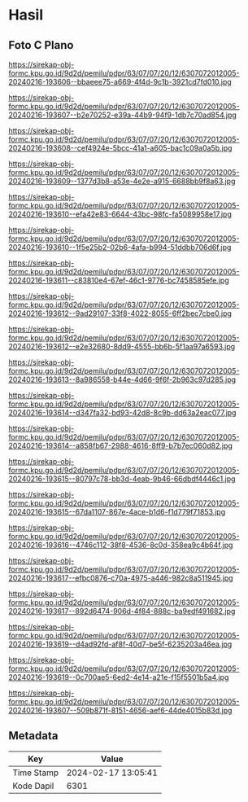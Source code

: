 # Hasil

## Foto C Plano

https://sirekap-obj-formc.kpu.go.id/9d2d/pemilu/pdpr/63/07/07/20/12/6307072012005-20240216-193606--bbaeee75-a669-4f4d-9c1b-3921cd7fd010.jpg

https://sirekap-obj-formc.kpu.go.id/9d2d/pemilu/pdpr/63/07/07/20/12/6307072012005-20240216-193607--b2e70252-e39a-44b9-94f9-1db7c70ad854.jpg

https://sirekap-obj-formc.kpu.go.id/9d2d/pemilu/pdpr/63/07/07/20/12/6307072012005-20240216-193608--cef4924e-5bcc-41a1-a605-bac1c09a0a5b.jpg

https://sirekap-obj-formc.kpu.go.id/9d2d/pemilu/pdpr/63/07/07/20/12/6307072012005-20240216-193609--1377d3b8-a53e-4e2e-a915-6688bb9f8a63.jpg

https://sirekap-obj-formc.kpu.go.id/9d2d/pemilu/pdpr/63/07/07/20/12/6307072012005-20240216-193610--efa42e83-6644-43bc-98fc-fa5089958e17.jpg

https://sirekap-obj-formc.kpu.go.id/9d2d/pemilu/pdpr/63/07/07/20/12/6307072012005-20240216-193610--1f5e25b2-02b6-4afa-b994-51ddbb706d6f.jpg

https://sirekap-obj-formc.kpu.go.id/9d2d/pemilu/pdpr/63/07/07/20/12/6307072012005-20240216-193611--c83810e4-67ef-46c1-9776-bc7458585efe.jpg

https://sirekap-obj-formc.kpu.go.id/9d2d/pemilu/pdpr/63/07/07/20/12/6307072012005-20240216-193612--9ad29107-33f8-4022-8055-6ff2bec7cbe0.jpg

https://sirekap-obj-formc.kpu.go.id/9d2d/pemilu/pdpr/63/07/07/20/12/6307072012005-20240216-193612--e2e32680-8dd9-4555-bb6b-5f1aa97a6593.jpg

https://sirekap-obj-formc.kpu.go.id/9d2d/pemilu/pdpr/63/07/07/20/12/6307072012005-20240216-193613--8a986558-b44e-4d66-9f6f-2b963c97d285.jpg

https://sirekap-obj-formc.kpu.go.id/9d2d/pemilu/pdpr/63/07/07/20/12/6307072012005-20240216-193614--d347fa32-bd93-42d8-8c9b-dd63a2eac077.jpg

https://sirekap-obj-formc.kpu.go.id/9d2d/pemilu/pdpr/63/07/07/20/12/6307072012005-20240216-193614--a858fb67-2988-4616-8ff9-b7b7ec060d82.jpg

https://sirekap-obj-formc.kpu.go.id/9d2d/pemilu/pdpr/63/07/07/20/12/6307072012005-20240216-193615--80797c78-bb3d-4eab-9b46-66dbdf4446c1.jpg

https://sirekap-obj-formc.kpu.go.id/9d2d/pemilu/pdpr/63/07/07/20/12/6307072012005-20240216-193615--67da1107-867e-4ace-b1d6-f1d779f71853.jpg

https://sirekap-obj-formc.kpu.go.id/9d2d/pemilu/pdpr/63/07/07/20/12/6307072012005-20240216-193616--4746c112-38f8-4536-8c0d-358ea9c4b64f.jpg

https://sirekap-obj-formc.kpu.go.id/9d2d/pemilu/pdpr/63/07/07/20/12/6307072012005-20240216-193617--efbc0876-c70a-4975-a446-982c8a511945.jpg

https://sirekap-obj-formc.kpu.go.id/9d2d/pemilu/pdpr/63/07/07/20/12/6307072012005-20240216-193617--892d6474-906d-4f84-888c-ba9edf491682.jpg

https://sirekap-obj-formc.kpu.go.id/9d2d/pemilu/pdpr/63/07/07/20/12/6307072012005-20240216-193619--d4ad92fd-af8f-40d7-be5f-6235203a46ea.jpg

https://sirekap-obj-formc.kpu.go.id/9d2d/pemilu/pdpr/63/07/07/20/12/6307072012005-20240216-193619--0c700ae5-6ed2-4e14-a21e-f15f5501b5a4.jpg

https://sirekap-obj-formc.kpu.go.id/9d2d/pemilu/pdpr/63/07/07/20/12/6307072012005-20240216-193607--509b871f-8151-4656-aef6-44de4015b83d.jpg


## Metadata

| Key        | Value               |
| ---------- | ------------------- |
| Time Stamp | 2024-02-17 13:05:41 |
| Kode Dapil | 6301                |



